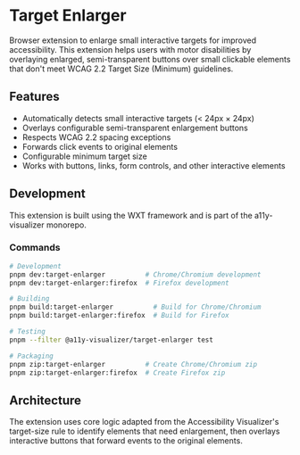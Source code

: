 # Target Enlarger

Browser extension to enlarge small interactive targets for improved accessibility. This extension helps users with motor disabilities by overlaying enlarged, semi-transparent buttons over small clickable elements that don't meet WCAG 2.2 Target Size (Minimum) guidelines.

## Features

- Automatically detects small interactive targets (< 24px × 24px)
- Overlays configurable semi-transparent enlargement buttons
- Respects WCAG 2.2 spacing exceptions
- Forwards click events to original elements
- Configurable minimum target size
- Works with buttons, links, form controls, and other interactive elements

## Development

This extension is built using the WXT framework and is part of the a11y-visualizer monorepo.

### Commands

```bash
# Development
pnpm dev:target-enlarger          # Chrome/Chromium development
pnpm dev:target-enlarger:firefox  # Firefox development

# Building
pnpm build:target-enlarger          # Build for Chrome/Chromium
pnpm build:target-enlarger:firefox  # Build for Firefox

# Testing
pnpm --filter @a11y-visualizer/target-enlarger test

# Packaging
pnpm zip:target-enlarger          # Create Chrome/Chromium zip
pnpm zip:target-enlarger:firefox  # Create Firefox zip
```

## Architecture

The extension uses core logic adapted from the Accessibility Visualizer's target-size rule to identify elements that need enlargement, then overlays interactive buttons that forward events to the original elements.
